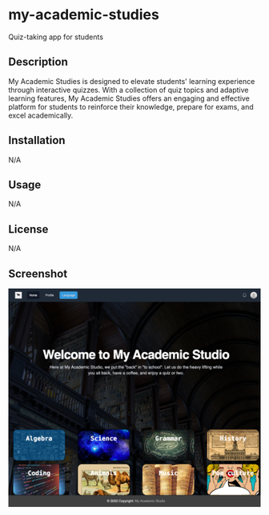 # my-academic-studies
Quiz-taking app for students

## Description
My Academic Studies is designed to elevate students' learning experience through interactive quizzes. With a collection of quiz topics and adaptive learning features, My Academic Studies offers an engaging and effective platform for students to reinforce their knowledge, prepare for exams, and excel academically.

## Installation
N/A

## Usage
N/A

## License
N/A

## Screenshot
![alt text](./Assets-Index/_Users_jalene._Documents_UCF_projects_my-academic-studies2_home-page_home-page.html.png)
